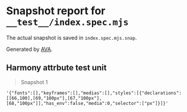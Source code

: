 # Snapshot report for `__test__/index.spec.mjs`

The actual snapshot is saved in `index.spec.mjs.snap`.

Generated by [AVA](https://avajs.dev).

## Harmony attrbute test unit

> Snapshot 1

    '{"fonts":[],"keyframes":[],"medias":[],"styles":[{"declarations":[[66,100],[69,"100px"],[67,"100px"],[68,"100px"]],"has_env":false,"media":0,"selector":["px"]}]}'
